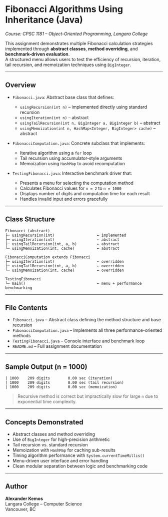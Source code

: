 # Fibonacci Algorithms Using Inheritance (Java)
*Course: CPSC 1181 – Object-Oriented Programming, Langara College*

This assignment demonstrates multiple Fibonacci calculation strategies implemented through **abstract classes**, 
**method overriding**, and **benchmark-driven evaluation**.  
A structured menu allows users to test the efficiency of recursion, 
iteration, tail recursion, and memoization techniques using `BigInteger`.

---

## Overview

- `Fibonacci.java`: Abstract base class that defines:
  - `usingRecursion(int n)` – implemented directly using standard recursion
  - `usingIteration(int n)` – abstract
  - `usingTailRecursion(int n, BigInteger a, BigInteger b)` – abstract
  - `usingMemoization(int n, HashMap<Integer, BigInteger> cache)` – abstract

- `FibonacciComputation.java`: Concrete subclass that implements:
  - Iterative algorithm using a `for` loop
  - Tail recursion using accumulator-style arguments
  - Memoization using `HashMap` to avoid recomputation

- `TestingFibonacci.java`: Interactive benchmark driver that:
  - Presents a menu for selecting the computation method
  - Calculates Fibonacci values for `n = 2` to `n = 1000`
  - Displays number of digits and computation time for each result
  - Handles invalid input and errors gracefully

---

## Class Structure

```text
Fibonacci (abstract)
├─ usingRecursion(int)                   ← implemented
├─ usingIteration(int)                   ← abstract
├─ usingTailRecursion(int, a, b)         ← abstract
└─ usingMemoization(int, cache)          ← abstract

FibonacciComputation extends Fibonacci
├─ usingIteration(int)                   ← overridden
├─ usingTailRecursion(int, a, b)         ← overridden
└─ usingMemoization(int, cache)          ← overridden

TestingFibonacci
└─ main()                                ← menu + performance benchmarking
```

---

## File Contents

- `Fibonacci.java` – Abstract class defining the method structure and base recursion
- `FibonacciComputation.java` – Implements all three performance-oriented methods
- `TestingFibonacci.java` – Console interface and benchmark loop
- `README.md` – Full assignment documentation

---

## Sample Output (n = 1000)

```text
| 1000    209 digits        0.00 sec (iteration)
| 1000    209 digits        0.00 sec (tail recursion)
| 1000    209 digits        0.00 sec (memoization)
```

> Recursive method is correct but impractically slow for large `n` due to exponential time complexity.

---

## Concepts Demonstrated

- Abstract classes and method overriding
- Use of `BigInteger` for high-precision arithmetic
- Tail recursion vs. standard recursion
- Memoization with `HashMap` for caching sub-results
- Timing algorithm performance with `System.currentTimeMillis()`
- Menu-driven user interface and error handling
- Clean modular separation between logic and benchmarking code

---

## Author

**Alexander Kemos**  
Langara College – Computer Science  
Vancouver, BC  
